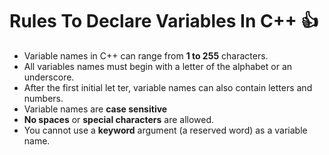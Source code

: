 # Rules To Declare Variables In C++ :thumbsup:
- Variable names in C++ can range from **1 to 255** characters.
- All variables names must begin with a letter of the alphabet or an underscore.
- After the first initial let   ter, variable names can also contain letters and numbers.
- Variable names are **case sensitive**
- **No spaces** or **special characters** are allowed.
- You cannot use a **keyword** argument (a reserved word) as a variable name.